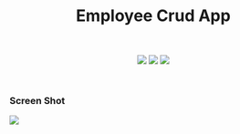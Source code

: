 <h1 align="center"><b>Employee Crud App</b></h1>

<br />  

<p align="center">
<img align="center" src="https://img.icons8.com/color/48/000000/angularjs.png"/>
<img align="center" src="https://i.imgur.com/t1LI2Zy.png"/> 
<img align="center" src="https://img.icons8.com/color/48/000000/bootstrap.png"/>
</p>

<br/>


<h3>Screen Shot</h3>
<img src="https://i.imgur.com/vZ6pH0G.jpg" />
